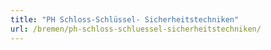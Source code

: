 ```yaml
---
title: "PH Schloss-Schlüssel- Sicherheitstechniken"
url: /bremen/ph-schloss-schluessel-sicherheitstechniken/
---
```

